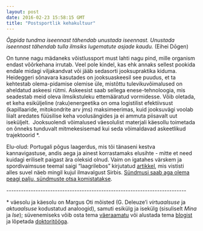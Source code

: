 ```yaml
---
layout: post
date: 2016-02-23 15:58:15 GMT
title: "Postsportlik kehakultuur"
---
```

<p><i>Õppida tundma iseennast tähendab unustada iseennast. Unustada iseennast tähendab tulla ilmsiks lugematute asjade kaudu.</i> (Eihei Dōgen)</p><p>On tunne nagu mädaneks võistlussport must lahti nagu pind, mille organism endast võõrkehana irrutab. Veel pole kindel, kas ehk annaks sellest pookida endale midagi viljakandvat või jääb sedasorti jooksupraktika kiduma. Heideggeri sõnavara kasutades on jooksuaskeesil see puudus, et ta kehtestab olema-pidamise olemise üle, mistõttu tulevikuvõimalused on aheldatud askeesi rütmi. Askeesist saab sellega enese-tehnoloogia, mis seadestab meid oleva ilmsikstuleku ettemääratud vormidesse.&nbsp;Võib oletada, et keha esiküljeline (raku)energeetika on oma 
logistilist efektiivsust (kapillaaride, mitokondrite arv jms) 
maksimeerimas, kuid jooksuvägi voolab liialt aredates füüsilise keha voolusängides ja ei ammuta piisavalt uut iseküljelt.&nbsp; Jooksuolendi võimalused väesolulist materjali käesollu toimetada on õnneks tunduvalt mitmekesisemad kui seda võimaldavad askeetlikud trajektoorid *. <br></p><p>Elu-olud: Portugali põgus laagerdus, mis tõi tänaseni kestva kannavigastuse, andis aega ja ainest korrastamaks elusihte - mitte et need kuidagi eriliselt paigast ära oleksid olnud. Vaim on igatahes värskem ja spordivaimsuse teemal saigi “laagrilebos” kirjutatud <a href="https://www.dropbox.com/s/bz06ee5nlxxp8zy/postsportlikust%20kehakultuurist.doc?dl=0">artikkel</a>, mis vististi alles suvel näeb mingil kujul ilmavalgust Sirbis. <a href="http://piibel.net/#q=Na%203">Sündmusi saab aga olema peagi palju, sündmuste otsa komistatakse</a>.&nbsp;</p><p>--------------------------------------------------------------------------<br></p><p>* väesolu ja käesolu on Margus Oti mõisted (G. Deleuze’i <i>virtuaalsuse</i> ja <i>aktuaalsuse </i>kodustatud analoogid), samuti esikülg ja isekülg (sisuliselt <i>Mina</i> ja <i>Ise</i>); süvenemiseks võib osta tema <a href="http://www.apollo.ee/vagi-vaekirjad-i.html">väeraamatu</a> või alustada tema <a href="https://sites.google.com/site/motlus/">blogist </a>ja lõpetada <a href="http://www.etera.ee/zoom/1946/view?page=3&amp;p=separate&amp;view=0,0,2067,2834">doktoritööga</a>.<br></p>
